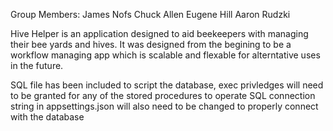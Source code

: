 Group Members:
James Nofs
Chuck Allen
Eugene Hill
Aaron Rudzki

Hive Helper is an application designed to aid beekeepers with managing their bee yards and hives. 
It was designed from the begining to be a workflow managing app which is scalable and flexable for alterntative uses in the future.

SQL file has been included to script the database, exec privledges will need to be granted for any of the stored procedures to operate
SQL connection string in appsettings.json will also need to be changed to properly connect with the database

